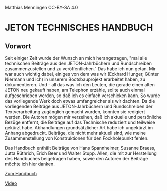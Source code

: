 Matthias Menningen CC-BY-SA 4.0

# JETON TECHNISCHES HANDBUCH

## Vorwort

Seit einiger Zeit wurde der Wunsch an  mich herangetragen, "mal alle technischen Beiträge aus den JETON-Jahrbüchern und Rundschreiben zusammenzustellen und zu veröffentlichen." Das habe ich nun getan. Mir war auch wichtig dabei, einiges von dem was wir (Eckhard Hunger, Günter Niermann und ich) in unserem Bootsbauprojekt erarbeitet haben, zu dokumentieren. Und - all das was ich den Leuten, die gerade einen alten JETON neu gekauft haben, am Telephon erzähle, sollte auch einmal aufgeschrieben werden, so daß ich es einfach verschicken kann. So wurde das vorliegende Werk doch etwas umfangreicher als wir dachten.
Da die vorliegenden Beiträge aus JETON-Jahrbüchern und Rundschreiben der Textverarbeitung zugänglich gemacht wurden, konnten sie redigiert werden. Die Autoren mögen mir verzeihen, daß ich aktuelle und persönliche Bezüge entfernt, die Beiträge auf das Technische reduziert und teilweise gekürzt habe.
Abhandlungen grundsätzlicher Art habe ich ungekürzt im Anhang abgedruckt. Beiträge, die nicht mehr aktuell sind, wie meine Zusammenstellung von Konstruktionen für den Fockholepunkt fehlen.

Das Handbuch enthält Beiträge von Hans Spannheimer, Susanne Braess, Jutta Rüthrich, Erich Beer und Walter Stupp. Allen, die mit zur Herstellung des Handbuches beigetragen haben, sowie den Autoren der Beiträge möchte ich hier danken.

[Zum Handbuch](https://github.com/ASJeton/Handbuch/wiki)

[Video](https://ASJeton/Handbuch/IMG_1621.MOV)
